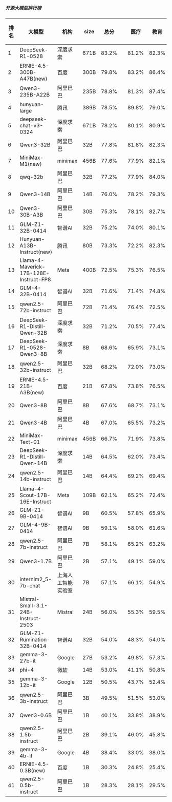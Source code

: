 ##### 开源大模型排行榜
|排名|大模型|机构|size|总分| |医疗|教育|金融|法律|行政公务|心理健康|推理与数学计算|语言与指令遵从|
|---|-----|---|-------|---|-|----|---|---|---|------|-------|-----------|------------|
|1|DeepSeek-R1-0528|深度求索|671B|83.2%| |        81.2%|82.3%|79.0%|73.3%|        96.7%|77.5%|        88.3%|87.7%|
|2|ERNIE-4.5-300B-A47B(new)|百度|300B|79.8%| |        83.2%|86.4%|78.7%|80.0%|        75.0%|78.8%|        66.7%|89.5%|
|3|Qwen3-235B-A22B|阿里巴巴|235B|78.8%| |        81.3%|87.4%|78.1%|70.0%|        90.0%|58.2%|        83.6%|81.9%|
|4|hunyuan-large|腾讯|389B|78.5%| |        89.8%|79.0%|83.5%|82.3%|        68.0%|86.2%|        60.2%|79.0%|
|5|deepseek-chat-v3-0324|深度求索|671B|78.2%| |        80.1%|80.9%|76.8%|70.0%|        80.0%|78.8%|        74.6%|84.1%|
|6|Qwen3-32B|阿里巴巴|32B|77.8%| |        81.8%|82.3%|79.7%|65.6%|        73.3%|81.2%|        79.3%|78.9%|
|7|MiniMax-M1(new)|minimax|456B|77.6%| |        77.9%|82.1%|78.0%|70.0%|        80.0%|72.5%|        78.9%|81.0%|
|8|qwq-32b|阿里巴巴|32B|77.2%| |        77.9%|84.0%|78.6%|65.7%|        82.0%|72.5%|        76.6%|80.2%|
|9|Qwen3-14B|阿里巴巴|14B|76.0%| |        78.2%|79.3%|80.2%|63.9%|        73.3%|73.8%|        79.6%|80.0%|
|10|Qwen3-30B-A3B|阿里巴巴|30B|75.3%| |        78.1%|82.7%|78.4%|52.8%|        66.7%|80.0%|        81.2%|82.6%|
|11|GLM-Z1-32B-0414|智谱AI|32B|75.2%| |        74.0%|80.1%|74.0%|63.3%|        80.0%|75.0%|        76.7%|78.2%|
|12|Hunyuan-A13B-Instruct(new)|腾讯|80B|73.3%| |        72.2%|82.3%|69.4%|60.7%|        84.0%|66.2%|        73.1%|78.8%|
|13|Llama-4-Maverick-17B-128E-Instruct-FP8|Meta|400B|72.5%| |        75.3%|76.5%|72.1%|59.0%|        70.0%|81.2%|        66.8%|78.7%|
|14|GLM-4-32B-0414|智谱AI|32B|71.6%| |        71.4%|74.8%|72.7%|60.0%|        78.0%|71.7%|        64.8%|79.8%|
|15|qwen2.5-72b-instruct|阿里巴巴|72B|71.4%| |        76.4%|72.5%|74.2%|60.0%|        66.0%|81.2%|        63.6%|77.3%|
|16|DeepSeek-R1-Distill-Qwen-32B|深度求索|32B|71.2%| |        70.5%|77.4%|72.8%|57.0%|        74.0%|75.0%|        68.6%|74.1%|
|17|DeepSeek-R1-0528-Qwen3-8B|深度求索|8B|68.6%| |        65.9%|73.1%|67.4%|51.7%|        70.0%|66.2%|        75.7%|78.4%|
|18|qwen2.5-32b-instruct|阿里巴巴|32B|68.2%| |        72.0%|73.0%|69.2%|57.3%|        62.0%|76.2%|        57.2%|78.7%|
|19|ERNIE-4.5-21B-A3B(new)|百度|21B|67.8%| |        73.8%|76.5%|68.4%|56.7%|        62.0%|73.8%|        51.2%|79.7%|
|20|Qwen3-8B|阿里巴巴|8B|67.6%| |        68.7%|73.1%|71.4%|50.0%|        78.0%|61.2%|        61.5%|76.9%|
|21|Qwen3-4B|阿里巴巴|4B|67.0%| |        65.5%|73.2%|70.6%|43.3%|        60.0%|71.2%|        74.0%|77.9%|
|22|MiniMax-Text-01|minimax|456B|66.7%| |        71.9%|73.8%|69.2%|63.3%|        68.0%|47.5%|        60.5%|79.8%|
|23|DeepSeek-R1-Distill-Qwen-14B|深度求索|14B|64.5%| |        62.0%|73.4%|68.8%|40.7%|        60.0%|68.8%|        67.7%|75.0%|
|24|qwen2.5-14b-instruct|阿里巴巴|14B|64.4%| |        69.2%|69.4%|67.7%|56.3%|        60.0%|62.5%|        54.8%|75.5%|
|25|Llama-4-Scout-17B-16E-Instruct|Meta|109B|62.1%| |        65.2%|72.4%|61.9%|41.0%|        48.0%|76.2%|        58.9%|73.0%|
|26|GLM-Z1-9B-0414|智谱AI|9B|60.5%| |        57.8%|65.9%|65.8%|35.0%|        78.0%|37.5%|        70.8%|73.2%|
|27|GLM-4-9B-0414|智谱AI|9B|59.1%| |        58.0%|61.6%|64.1%|51.0%|        52.0%|60.4%|        53.7%|72.0%|
|28|qwen2.5-7b-instruct|阿里巴巴|7B|58.1%| |        65.2%|63.2%|66.3%|46.0%|        46.0%|56.2%|        50.5%|71.4%|
|29|Qwen3-1.7B|阿里巴巴|2B|57.1%| |        49.1%|59.0%|59.1%|32.2%|        50.0%|65.0%|        68.5%|74.2%|
|30|internlm2_5-7b-chat|上海人工智能实验室|7B|57.1%| |        66.1%|54.9%|62.4%|55.3%|        46.0%|55.0%|        47.4%|69.6%|
|31|Mistral-Small-3.1-24B-Instruct-2503|Mistral|24B|56.0%| |        55.3%|59.5%|60.1%|40.0%|        52.0%|47.1%|        59.9%|74.3%|
|32|GLM-Z1-Rumination-32B-0414|智谱AI|32B|54.0%| |        48.3%|54.0%|51.8%|37.8%|        56.7%|50.0%|        67.1%|66.5%|
|33|gemma-3-27b-it|Google|27B|53.2%| |        49.8%|57.3%|56.4%|29.3%|        50.0%|55.4%|        61.7%|66.0%|
|34|phi-4|微软|14B|53.0%| |        41.1%|50.8%|57.7%|34.0%|        56.0%|52.5%|        61.8%|70.3%|
|35|gemma-3-12b-it|Google|12B|50.5%| |        43.7%|52.4%|47.7%|33.0%|        52.0%|49.6%|        61.2%|64.3%|
|36|qwen2.5-3b-instruct|阿里巴巴|3B|49.5%| |        51.5%|53.0%|52.5%|40.7%|        34.0%|58.8%|        42.8%|63.0%|
|37|Qwen3-0.6B|阿里巴巴|1B|40.1%| |        33.8%|38.9%|40.5%|13.3%|        46.7%|25.0%|        54.4%|68.3%|
|38|qwen2.5-1.5b-instruct|阿里巴巴|2B|39.1%| |        46.0%|45.8%|44.6%|26.4%|        28.0%|46.2%|        28.4%|47.2%|
|39|gemma-3-4b-it|Google|4B|38.4%| |        33.0%|38.0%|39.4%|21.0%|        36.0%|35.8%|        49.5%|54.6%|
|40|ERNIE-4.5-0.3B(new)|百度|1B|30.3%| |        24.8%|25.4%|30.0%|20.0%|        46.0%|28.8%|        23.8%|43.5%|
|41|qwen2.5-0.5b-instruct|阿里巴巴|1B|28.3%| |        28.1%|29.5%|35.0%|25.8%|        18.0%|25.0%|        26.9%|38.4%|
    
